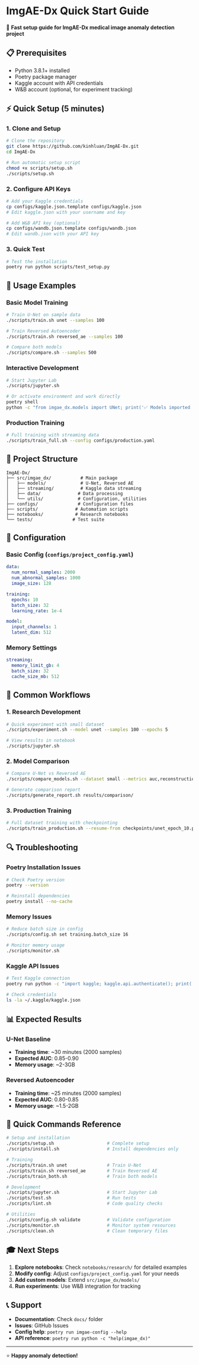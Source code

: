 # ImgAE-Dx Quick Start Guide

🚀 **Fast setup guide for ImgAE-Dx medical image anomaly detection project**

## 📋 Prerequisites

- Python 3.8.1+ installed
- Poetry package manager
- Kaggle account with API credentials
- W&B account (optional, for experiment tracking)

## ⚡ Quick Setup (5 minutes)

### 1. Clone and Setup

```bash
# Clone the repository
git clone https://github.com/kinhluan/ImgAE-Dx.git
cd ImgAE-Dx

# Run automatic setup script
chmod +x scripts/setup.sh
./scripts/setup.sh
```

### 2. Configure API Keys

```bash
# Add your Kaggle credentials
cp configs/kaggle.json.template configs/kaggle.json
# Edit kaggle.json with your username and key

# Add W&B API key (optional)
cp configs/wandb.json.template configs/wandb.json
# Edit wandb.json with your API key
```

### 3. Quick Test

```bash
# Test the installation
poetry run python scripts/test_setup.py
```

## 🚀 Usage Examples

### Basic Model Training

```bash
# Train U-Net on sample data
./scripts/train.sh unet --samples 100

# Train Reversed Autoencoder
./scripts/train.sh reversed_ae --samples 100

# Compare both models
./scripts/compare.sh --samples 500
```

### Interactive Development

```bash
# Start Jupyter Lab
./scripts/jupyter.sh

# Or activate environment and work directly
poetry shell
python -c "from imgae_dx.models import UNet; print('✅ Models imported successfully!')"
```

### Production Training

```bash
# Full training with streaming data
./scripts/train_full.sh --config configs/production.yaml
```

## 📁 Project Structure

```
ImgAE-Dx/
├── src/imgae_dx/           # Main package
│   ├── models/             # U-Net, Reversed AE
│   ├── streaming/          # Kaggle data streaming
│   ├── data/              # Data processing
│   └── utils/             # Configuration, utilities
├── configs/               # Configuration files
├── scripts/              # Automation scripts
├── notebooks/            # Research notebooks
└── tests/               # Test suite
```

## 🔧 Configuration

### Basic Config (`configs/project_config.yaml`)

```yaml
data:
  num_normal_samples: 2000
  num_abnormal_samples: 1000
  image_size: 128

training:
  epochs: 10
  batch_size: 32
  learning_rate: 1e-4

model:
  input_channels: 1
  latent_dim: 512
```

### Memory Settings

```yaml
streaming:
  memory_limit_gb: 4
  batch_size: 32
  cache_size_mb: 512
```

## 🎯 Common Workflows

### 1. Research Development

```bash
# Quick experiment with small dataset
./scripts/experiment.sh --model unet --samples 100 --epochs 5

# View results in notebook
./scripts/jupyter.sh
```

### 2. Model Comparison

```bash
# Compare U-Net vs Reversed AE
./scripts/compare_models.sh --dataset small --metrics auc,reconstruction_error

# Generate comparison report
./scripts/generate_report.sh results/comparison/
```

### 3. Production Training

```bash
# Full dataset training with checkpointing
./scripts/train_production.sh --resume-from checkpoints/unet_epoch_10.pth
```

## 🔍 Troubleshooting

### Poetry Installation Issues

```bash
# Check Poetry version
poetry --version

# Reinstall dependencies
poetry install --no-cache
```

### Memory Issues

```bash
# Reduce batch size in config
./scripts/config.sh set training.batch_size 16

# Monitor memory usage
./scripts/monitor.sh
```

### Kaggle API Issues

```bash
# Test Kaggle connection
poetry run python -c "import kaggle; kaggle.api.authenticate(); print('✅ Kaggle API working')"

# Check credentials
ls -la ~/.kaggle/kaggle.json
```

## 📊 Expected Results

### U-Net Baseline

- **Training time**: ~30 minutes (2000 samples)
- **Expected AUC**: 0.85-0.90
- **Memory usage**: ~2-3GB

### Reversed Autoencoder

- **Training time**: ~25 minutes (2000 samples)  
- **Expected AUC**: 0.80-0.85
- **Memory usage**: ~1.5-2GB

## 🚨 Quick Commands Reference

```bash
# Setup and installation
./scripts/setup.sh                    # Complete setup
./scripts/install.sh                  # Install dependencies only

# Training
./scripts/train.sh unet               # Train U-Net
./scripts/train.sh reversed_ae        # Train Reversed AE
./scripts/train_both.sh               # Train both models

# Development  
./scripts/jupyter.sh                  # Start Jupyter Lab
./scripts/test.sh                     # Run tests
./scripts/lint.sh                     # Code quality checks

# Utilities
./scripts/config.sh validate          # Validate configuration
./scripts/monitor.sh                  # Monitor system resources
./scripts/clean.sh                    # Clean temporary files
```

## 🎓 Next Steps

1. **Explore notebooks**: Check `notebooks/research/` for detailed examples
2. **Modify config**: Adjust `configs/project_config.yaml` for your needs
3. **Add custom models**: Extend `src/imgae_dx/models/`
4. **Run experiments**: Use W&B integration for tracking

## 📞 Support

- **Documentation**: Check `docs/` folder
- **Issues**: GitHub Issues
- **Config help**: `poetry run imgae-config --help`
- **API reference**: `poetry run python -c "help(imgae_dx)"`

---
⭐ **Happy anomaly detection!**
